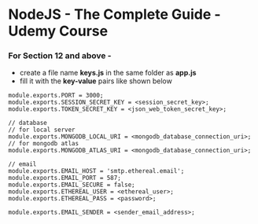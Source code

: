 # NodeJS - The Complete Guide - Udemy Course

### For Section 12 and above -
* create a file name **keys.js** in the same folder as **app.js**
* fill it with the __key-value__ pairs like shown below
```
module.exports.PORT = 3000;
module.exports.SESSION_SECRET_KEY = <session_secret_key>;
module.exports.TOKEN_SECRET_KEY = <json_web_token_secret_key>;

// database
// for local server
module.exports.MONGODB_LOCAL_URI = <mongodb_database_connection_uri>;
// for mongodb atlas
module.exports.MONGODB_ATLAS_URI = <mongodb_database_connection_uri>;

// email
module.exports.EMAIL_HOST = 'smtp.ethereal.email';
module.exports.EMAIL_PORT = 587;
module.exports.EMAIL_SECURE = false;
module.exports.ETHEREAL_USER = <ethereal_user>;
module.exports.ETHEREAL_PASS = <password>;

module.exports.EMAIL_SENDER = <sender_email_address>;
```
